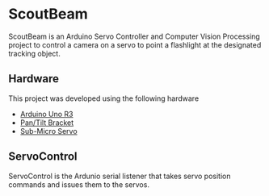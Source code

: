 # ScoutBeam

ScoutBeam is an Arduino Servo Controller and Computer Vision Processing project to control a camera on a servo to point a flashlight at the designated tracking object.


## Hardware

This project was developed using the following hardware
- [Arduino Uno R3](https://www.sparkfun.com/products/11021)
- [Pan/Tilt Bracket](https://www.sparkfun.com/products/10335)
- [Sub-Micro Servo](https://www.sparkfun.com/products/9065)


## ServoControl

ServoControl is the Ardunio serial listener that takes servo position commands and issues them to the servos.
